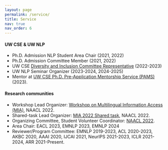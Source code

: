```yaml
---
layout: page
permalink: /service/
title: Service
nav: true
nav_order: 6
---
```


#### UW CSE & UW NLP
- Ph.D. Admission NLP Student Area Chair (2021, 2022)
- Ph.D. Admission Committee Member (2021, 2022)
- UW CSE [Diversity and Inclusion Committee Representative](https://www.cs.washington.edu/diversity/committee) (2022-2023)
- UW NLP Seminar Organizer (2023-2024, 2024-2025)
- Mentor at [UW CSE Ph.D. Pre-Application Mentorship Service (PAMS)](https://www.cs.washington.edu/academics/phd/admissions/pams) (2023).

#### Research communities
- Workshop Lead Organizer: [Workshop on Multilingual Information Access (MIA)](https://mia-workshop.github.io/), NAACL 2022.
- Shared-task Lead Organizer: [MIA 2022 Shared task](https://mia-workshop.github.io/shared_task.html), NAACL 2022.
- Organizing Committee, Student Volunteer Coordinator: [NAACL 2022](https://2022.naacl.org/committees/organization/).
- Area Chair: EACL 2023, EMNLP 2023, EMNLP 2024
- Reviewer/Program Committee: EMNLP 2019-2023, ACL 2020-2023, AKBC 2020, AAAI 2020, IJCAI 2021, NeurIPS 2021-2023, ICLR 2021-2024, ARR 2021-Present.
